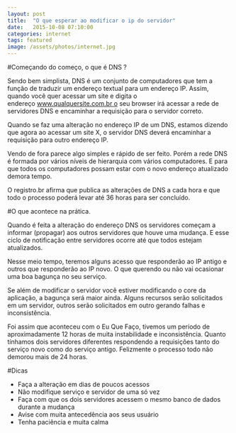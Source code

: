 ```yaml
---
layout: post
title:  "O que esperar ao modificar o ip do servidor"
date:   2015-10-08 07:10:00
categories: internet
tags: featured
image: /assets/photos/internet.jpg
---
```

#Começando do começo, o que é DNS ?

Sendo bem simplista, DNS é um conjunto de computadores que tem a função de traduzir um endereço textual para um endereço IP. Assim, quando você quer acessar um site e digita o endereço www.qualquersite.com.br o seu browser irá acessar a rede de servidores DNS e encaminhar a requisição para o servidor correto.

Quando se faz uma alteração no endereço IP de um DNS, estamos dizendo que agora ao acessar um site X, o servidor DNS deverá encaminhar a requisição para outro endereço IP.

Vendo de fora parece algo simples e rápido de ser feito. Porém a rede DNS é formada por vários níveis de hierarquia com vários computadores. E para que todos os computadores possam estar com o novo endereço atualizado demora tempo.

O registro.br afirma que publica as alterações de DNS a cada hora e que todo o processo poderá levar até 36 horas para ser concluído.

#O que acontece na prática.

Quando é feita a alteração do endereço DNS os servidores começam a informar (propagar) aos outros servidores que houve uma mudança. E esse ciclo de notificação entre servidores ocorre até que todos estejam atualizados.

Nesse meio tempo, teremos alguns acesso que responderão ao IP antigo e outros que responderão ao IP novo. O que querendo ou não vai ocasionar uma boa bagunça no seu serviço. 

Se além de modificar o servidor você estiver modificando o core da aplicação, a bagunça será maior ainda. Alguns recursos serão solicitados em um servidor, outros serão solicitados em outro gerando falhas e inconsistência.

Foi assim que aconteceu com o Eu Que Faço, tivemos um período de aproximadamente 12 horas de muita instabilidade e inconsistência. Quanto tínhamos dois servidores diferentes respondendo a requisições tanto do serviço novo como do serviço antigo. Felizmente o processo todo não demorou mais de 24 horas.

#Dicas

- Faça a alteração em dias de poucos acessos
- Não modifique serviço e servidor de uma só vez
- Faça com que os dois servidores acessem o mesmo banco de dados durante a mudança
- Avise com muita antecedência aos seus usuário
- Tenha paciência e muita calma


